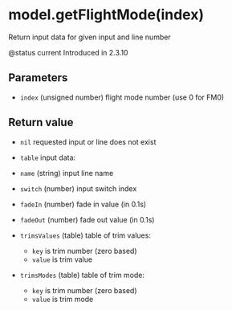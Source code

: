 # model.getFlightMode(index)



Return input data for given input and line number

@status current Introduced in 2.3.10


## Parameters

* `index` (unsigned number) flight mode number (use 0 for FM0)



## Return value

* `nil` requested input or line does not exist

* `table` input data:
 * `name` (string) input line name
 * `switch` (number) input switch index
 * `fadeIn` (number) fade in value (in 0.1s)
 * `fadeOut` (number) fade out value (in 0.1s)
 * `trimsValues` (table) table of trim values:
   * `key` is trim number (zero based)
   * `value` is trim value
 * `trimsModes` (table) table of trim mode:
   * `key` is trim number (zero based)
   * `value` is trim mode



